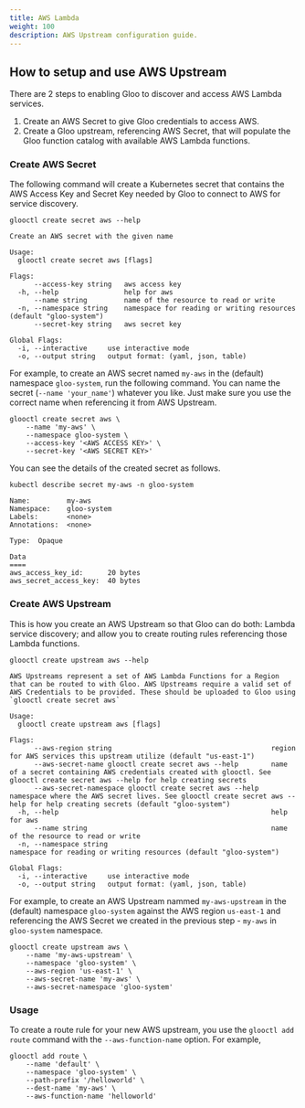 ```yaml
---
title: AWS Lambda
weight: 100
description: AWS Upstream configuration guide.
---
```


## How to setup and use AWS Upstream

There are 2 steps to enabling Gloo to discover and access AWS Lambda services.

1. Create an AWS Secret to give Gloo credentials to access AWS.
2. Create a Gloo upstream, referencing AWS Secret, that will populate the Gloo function catalog with available
AWS Lambda functions. 

### Create AWS Secret

The following command will create a Kubernetes secret that contains the AWS Access Key and Secret Key needed by Gloo
to connect to AWS for service discovery.

```shell
glooctl create secret aws --help

Create an AWS secret with the given name

Usage:
  glooctl create secret aws [flags]

Flags:
      --access-key string   aws access key
  -h, --help                help for aws
      --name string         name of the resource to read or write
  -n, --namespace string    namespace for reading or writing resources (default "gloo-system")
      --secret-key string   aws secret key

Global Flags:
  -i, --interactive     use interactive mode
  -o, --output string   output format: (yaml, json, table)
```

For example, to create an AWS secret named `my-aws` in the (default) namespace `gloo-system`, run the following command.
You can name the secret (`--name 'your_name'`) whatever you like. Just make sure you use the correct name when
referencing it from AWS Upstream.

```shell 
glooctl create secret aws \
    --name 'my-aws' \
    --namespace gloo-system \
    --access-key '<AWS ACCESS KEY>' \
    --secret-key '<AWS SECRET KEY>'
```

You can see the details of the created secret as follows.

```shell
kubectl describe secret my-aws -n gloo-system
```

```noop
Name:         my-aws
Namespace:    gloo-system
Labels:       <none>
Annotations:  <none>

Type:  Opaque

Data
====
aws_access_key_id:      20 bytes
aws_secret_access_key:  40 bytes
```

### Create AWS Upstream

This is how you create an AWS Upstream so that Gloo can do both: Lambda service discovery; and allow you to create routing rules
referencing those Lambda functions.

```shell
glooctl create upstream aws --help

AWS Upstreams represent a set of AWS Lambda Functions for a Region that can be routed to with Gloo. AWS Upstreams require a valid set of AWS Credentials to be provided. These should be uploaded to Gloo using `glooctl create secret aws`

Usage:
  glooctl create upstream aws [flags]

Flags:
      --aws-region string                                       region for AWS services this upstream utilize (default "us-east-1")
      --aws-secret-name glooctl create secret aws --help        name of a secret containing AWS credentials created with glooctl. See glooctl create secret aws --help for help creating secrets
      --aws-secret-namespace glooctl create secret aws --help   namespace where the AWS secret lives. See glooctl create secret aws --help for help creating secrets (default "gloo-system")
  -h, --help                                                    help for aws
      --name string                                             name of the resource to read or write
  -n, --namespace string                                        namespace for reading or writing resources (default "gloo-system")

Global Flags:
  -i, --interactive     use interactive mode
  -o, --output string   output format: (yaml, json, table)
```

For example, to create an AWS Upstream nammed `my-aws-upstream` in the (default) namespace `gloo-system` against the AWS
region `us-east-1` and referencing the AWS Secret we created in the previous step - `my-aws` in `gloo-system` namespace.

```shell
glooctl create upstream aws \
    --name 'my-aws-upstream' \
    --namespace 'gloo-system' \
    --aws-region 'us-east-1' \
    --aws-secret-name 'my-aws' \
    --aws-secret-namespace 'gloo-system'
```

### Usage

To create a route rule for your new AWS upstream, you use the `glooctl add route` command with the `--aws-function-name`
option. For example,

```shell
glooctl add route \
    --name 'default' \
    --namespace 'gloo-system' \
    --path-prefix '/helloworld' \
    --dest-name 'my-aws' \
    --aws-function-name 'helloworld'
```

